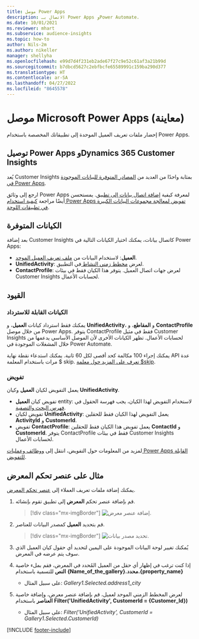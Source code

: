 ```yaml
---
title: موصل Power Apps
description: الاتصال بـ Power Apps وPower Automate.
ms.date: 10/01/2021
ms.reviewer: mhart
ms.subservice: audience-insights
ms.topic: how-to
author: Nils-2m
ms.author: nikeller
manager: shellyha
ms.openlocfilehash: e99d7d4f231eb2ade67f27c9e52c61af3a21b99d
ms.sourcegitcommit: b7dbcd5627c2ebfbcfe65589991c159ba290d377
ms.translationtype: HT
ms.contentlocale: ar-SA
ms.lasthandoff: 04/27/2022
ms.locfileid: "8645578"
---
```

# <a name="microsoft-power-apps-connector-preview"></a>موصل Microsoft Power Apps (معاينة)

إحضار ملفات تعريف العميل الموحدة إلى تطبيقاتك المخصصة باستخدام Power Apps.

## <a name="connect-power-apps-and-dynamics-365-customer-insights"></a>توصيل Power Apps وDynamics 365 Customer Insights

يُعد Customer Insights بمثابة واحدًا من العديد من [المصادر المتوفرة للبيانات الموجودة في Power Apps](/powerapps/maker/canvas-apps/working-with-data-sources).

ارجع إلى وثائق Power Apps لمعرفة كيفية [إضافة اتصال بيانات إلى تطبيق](/powerapps/maker/canvas-apps/add-data-connection). يمستحسن أيضًا مراجعة [كيفية استخدام Power Apps تفويض لمعالجة مجموعات البيانات الكبيرة في تطبيقات اللوحة](/powerapps/maker/canvas-apps/delegation-overview).

## <a name="available-entities"></a>الكيانات المتوفرة

بعد إضافة Customer Insights كاتصال بيانات، يمكنك اختيار الكيانات التالية في Power Apps:

- **العميل**: لاستخدام البيانات من [ملف تعريف العميل الموحد](customer-profiles.md).
- **UnifiedActivity**: لعرض [مخطط زمني النشاط ](activities.md) في التطبيق.
- **ContactProfile**: لعرض جهات اتصال العميل. يتوفر هذا الكيان فقط في بيئات Customer Insights لحسابات الأعمال.

## <a name="limitations"></a>القيود

### <a name="retrievable-entities"></a>الكيانات القابلة للاسترداد

يمكنك فقط استرداد كيانات **العميل**، و **UnifiedActivity**، و **المقاطع**، و **ContactProfile** من خلال موصل Power Apps. يتوفر ContactProfile فقط في مثيل Customer Insights لحسابات الأعمال. تظهر الكيانات الأخرى لأن الموصل الأساسي يدعمها من خلال المشغلات الموجودة في Power Automate.

يمكنك إجراء 100 مكالمة كحد أقصى لكل 60 ثانية. يمكنك استدعاء نقطة نهاية API عدة مرات باستخدام المعلمة $ skip. [تعرف على المزيد حول معلمة $skip](/connectors/customerinsights/#get-items-from-an-entity).

### <a name="delegation"></a>تفويض

يعمل التفويض لكيان **العميل** وكيان **UnifiedActivity**. 

- تفويض كيان **العميل** entity: لاستخدام التفويض لهذا الكيان، يجب فهرسة الحقول في [فهرس البحث والتصفية](search-filter-index.md).  
- تفويض لكيان **UnifiedActivity**: يعمل التفويض لهذا الكيان فقط للحقلين **ActivityId** و **CustomerId**.  
- تفويض **ContactProfile**: يعمل تفويض هذا الكيان فقط للحقلين **ContactId** و **CustomerId**. يتوفر ContactProfile فقط في بيئات Customer Insights لحسابات الأعمال.

لمزيد من المعلومات حول التفويض، انتقل إلى [ووظائف وعمليات Power Apps القابلة للتفويض](/powerapps/maker/canvas-apps/delegation-overview). 

## <a name="example-gallery-control"></a>مثال على عنصر تحكم المعرض

يمكنك إضافة ملفات تعريف العملاء إلى [عنصر تحكم المعرض](/powerapps/maker/canvas-apps/add-gallery).

1. قم بإضافة عنصر تحكم **المعرض** إلى تطبيق تقوم بإنشائه.

    > [!div class="mx-imgBorder"]
    > ![إضافة عنصر معرض.](media/connector-powerapps9.png "إضافة عنصر معرض.")

2. قم بتحديد **العميل** كمصدر البيانات للعناصر.

    > [!div class="mx-imgBorder"]
    > ![تحديد مصدر بيانات.](media/choose-datasource-powerapps.png "تحديد مصدر بيانات.")

3. يُمكنك تغيير لوحة البيانات الموجودة على اليمين لتحديد أي حقول كيان العميل الذي سوف يتم عرضه في المعرض.

4. إذا كنت ترغب في إظهار أي حقل من العميل المُحدد في المعرض، فقم بملء خاصية **النص** للتسمية باستخدام **{Name_of_the_gallery}.محدد.{property_name}**  
    - على سبيل المثال: _Gallery1.Selected.address1_city_

5. لعرض المخطط الزمني الموحد لعميل، قم بإضافة عنصر معرض، وإضافة خاصية **العناصر** باستخدام **Filter('UnifiedActivity', CustomerId = {Customer_Id})**  
    - على سبيل المثال: _Filter('UnifiedActivity', CustomerId = Gallery1.Selected.CustomerId)_


[!INCLUDE [footer-include](includes/footer-banner.md)]
